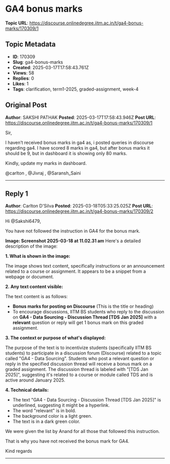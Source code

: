 # GA4 bonus marks

**Topic URL**: https://discourse.onlinedegree.iitm.ac.in/t/ga4-bonus-marks/170309/1

## Topic Metadata
- **ID**: 170309
- **Slug**: ga4-bonus-marks
- **Created**: 2025-03-17T17:58:43.761Z
- **Views**: 58
- **Replies**: 0
- **Likes**: 1
- **Tags**: clarification, term1-2025, graded-assignment, week-4

## Original Post
**Author**: SAKSHI PATHAK
**Posted**: 2025-03-17T17:58:43.946Z
**Post URL**: https://discourse.onlinedegree.iitm.ac.in/t/ga4-bonus-marks/170309/1

Sir,

I haven’t received bonus marks in ga4 as, i posted queries in discourse regarding ga4. I have scored 8 marks in ga4, but after bonus marks it should be 9, but in dashboard it is showing only 80 marks.

Kindly, update my marks in dashboard.

@carlton , @Jivraj , @Saransh_Saini

---

## Reply 1
**Author**: Carlton D'Silva
**Posted**: 2025-03-18T05:33:25.025Z
**Post URL**: https://discourse.onlinedegree.iitm.ac.in/t/ga4-bonus-marks/170309/2

Hi @Sakshi6479,

You have not followed the instruction in GA4 for the bonus mark.

**Image: Screenshot 2025-03-18 at 11.02.31 am**
Here's a detailed description of the image:

**1. What is shown in the image:**

The image shows text content, specifically instructions or an announcement related to a course or assignment. It appears to be a snippet from a webpage or document.

**2. Any text content visible:**

The text content is as follows:

*   **Bonus marks for posting on Discourse** (This is the title or heading)
*   To encourage discussions, IITM BS students who reply to the discussion on **GA4 - Data Sourcing - Discussion Thread \[TDS Jan 2025]** with a **relevant** question or reply will get 1 bonus mark on this graded assignment.

**3. The context or purpose of what's displayed:**

The purpose of the text is to incentivize students (specifically IITM BS students) to participate in a discussion forum (Discourse) related to a topic called "GA4 - Data Sourcing". Students who post a relevant question or reply in the specified discussion thread will receive a bonus mark on a graded assignment. The discussion thread is labeled with "[TDS Jan 2025]", suggesting it's related to a course or module called TDS and is active around January 2025.

**4. Technical details:**

*   The text "GA4 - Data Sourcing - Discussion Thread \[TDS Jan 2025]" is underlined, suggesting it might be a hyperlink.
*   The word "relevant" is in bold.
*   The background color is a light green.
*   The text is in a dark green color.

We were given the list by Anand for all those that followed this instruction.

That is why you have not received the bonus mark for GA4.

Kind regards

---
